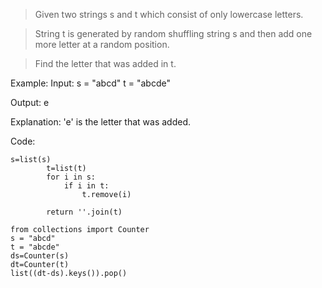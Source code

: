 >Given two strings s and t which consist of only lowercase letters.

>String t is generated by random shuffling string s and then add one more letter at a random position.

>Find the letter that was added in t.

Example:
Input:
s = "abcd"
t = "abcde"

Output:
e

Explanation:
'e' is the letter that was added.

Code:
```
s=list(s)
        t=list(t)
        for i in s:
            if i in t:
                t.remove(i)
                
        return ''.join(t)
```

```
from collections import Counter
s = "abcd"
t = "abcde"
ds=Counter(s)
dt=Counter(t)
list((dt-ds).keys()).pop()
```
